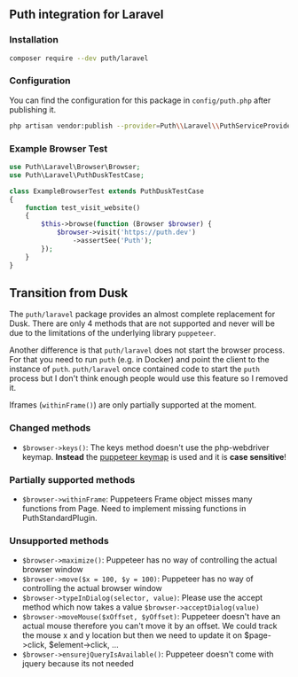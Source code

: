 ## Puth integration for Laravel

### Installation

```bash
composer require --dev puth/laravel
```

### Configuration

You can find the configuration for this package in `config/puth.php` after publishing it.

```bash
php artisan vendor:publish --provider=Puth\\Laravel\\PuthServiceProvider
```

### Example Browser Test

```php
use Puth\Laravel\Browser\Browser;
use Puth\Laravel\PuthDuskTestCase;

class ExampleBrowserTest extends PuthDuskTestCase
{
    function test_visit_website()
    {
        $this->browse(function (Browser $browser) {
            $browser->visit('https://puth.dev')
                ->assertSee('Puth');
        });
    }
}
```

## Transition from Dusk

The `puth/laravel` package provides an almost complete replacement for Dusk. There are only 4 methods that are not
supported and never will be due to the limitations of the underlying library `puppeteer`.

Another difference is that `puth/laravel` does not start the browser process. For that you need to run `puth` (e.g. in
Docker) and point the client to the instance of `puth`. `puth/laravel` once contained code to start the `puth` process
but I don't think enough people would use this feature so I removed it.

Iframes (`withinFrame()`) are only partially supported at the moment.

### Changed methods

- `$browser->keys()`: The keys method doesn't use the php-webdriver keymap. **Instead** the
  [puppeteer keymap](https://pptr.dev/api/puppeteer.keyinput) is used and it is **case sensitive**!

### Partially supported methods

- `$browser->withinFrame`: Puppeteers Frame object misses many functions from Page. Need to implement missing functions in PuthStandardPlugin.

### Unsupported methods

- `$browser->maximize()`: Puppeteer has no way of controlling the actual browser window
- `$browser->move($x = 100, $y = 100)`: Puppeteer has no way of controlling the actual browser window
- `$browser->typeInDialog(selector, value)`: Please use the accept method which now takes a value `$browser->acceptDialog(value)`
- `$browser->moveMouse($xOffset, $yOffset)`: Puppeteer doesn't have an actual mouse therefore you can't move it by an offset. We could track the mouse x and y location but then we need to update it on $page->click, $element->click, ...
- `$browser->ensurejQueryIsAvailable()`: Puppeteer doesn't come with jquery because its not needed

